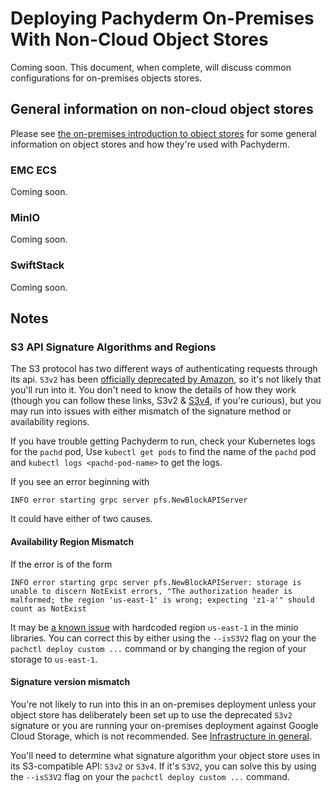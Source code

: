 # Deploying Pachyderm On-Premises With Non-Cloud Object Stores

Coming soon.
This document, when complete, will discuss common configurations for on-premises objects stores.

## General information on non-cloud object stores

Please see [the on-premises introduction to object stores](../..//on_premises/#deploying-an-object-store) for some general information on object stores and how they're used with Pachyderm.

### EMC ECS
Coming soon.

### MinIO
Coming soon.

### SwiftStack
Coming soon.

## Notes
### S3 API Signature Algorithms and Regions

The S3 protocol has two different ways of authenticating requests through its api.
`S3v2` has been [officially deprecated by Amazon](https://docs.aws.amazon.com/AmazonS3/latest/dev/UsingAWSSDK.html#UsingAWSSDK-sig2-deprecation),
so it's not likely that you'll run into it.
You don't need to know the details of how they work
(though you can follow these links, S3v2 & [S3v4](https://docs.aws.amazon.com/AmazonS3/latest/API/sig-v4-authenticating-requests.html), if you're curious),
but you may run into issues with either mismatch of the signature method or availability regions.

If you have trouble getting Pachyderm to run,
check your Kubernetes logs for the `pachd` pod,
Use `kubectl get pods` to find the name of the `pachd` pod and
`kubectl logs <pachd-pod-name>` to get the logs.

If you see an error beginning with
```
INFO error starting grpc server pfs.NewBlockAPIServer
```

It could have either of two causes.

#### Availability Region Mismatch
If the error is of the form
```
INFO error starting grpc server pfs.NewBlockAPIServer: storage is unable to discern NotExist errors, "The authorization header is malformed; the region 'us-east-1' is wrong; expecting 'z1-a'" should count as NotExist
```
It may be [a known issue](https://github.com/pachyderm/pachyderm/issues/3544) with hardcoded region `us-east-1` in the minio libraries.
You can correct this by either using the `--isS3V2` flag on your the `pachctl deploy custom ...` command
or by changing the region of your storage to `us-east-1`.

#### Signature version mismatch

You're not likely to run into this in an on-premises deployment
unless your object store has deliberately been set up to use the deprecated `S3v2` signature or
you are running your on-premises deployment against Google Cloud Storage,
which is not recommended. See [Infrastructure in general](../../on_premises/#infrastructure-in-general).

You'll need to determine what signature algorithm your object store uses in its S3-compatible API:  `S3v2` or `S3v4`.
If it's `S3V2`,
you can solve this by using the `--isS3V2` flag on your the `pachctl deploy custom ...` command.

